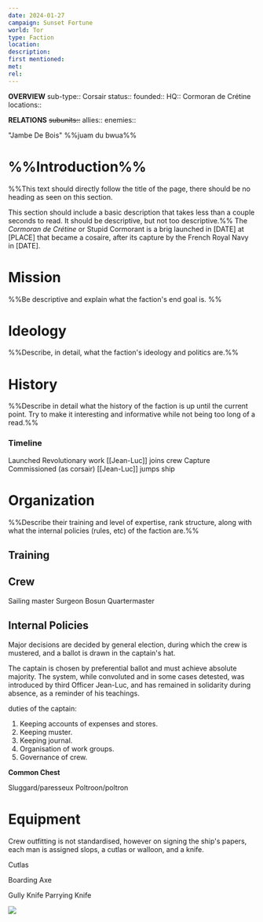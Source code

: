 ```yaml
---
date: 2024-01-27
campaign: Sunset Fortune
world: Tor
type: Faction
location: 
description: 
first mentioned: 
met: 
rel:
---
```

**OVERVIEW**
sub-type:: Corsair
status:: 
founded::
HQ:: Cormoran de Crétine
locations::

**RELATIONS**
~~subunits::~~
allies::
enemies::

"Jambe De Bois"
%%juam du bwua%%

# %%Introduction%%

%%This text should directly follow the title of the page, there should be no heading as seen on this section.

This section should include a basic description that takes less than a couple seconds to read. It should be descriptive, but not too descriptive.%%
The *Cormoran de Crétine* or Stupid Cormorant is a brig launched in \[DATE] at \[PLACE] that became a cosaire, after its capture by the French Royal Navy in \[DATE].
# Mission

%%Be descriptive and explain what the faction's end goal is.
%%
# Ideology

%%Describe, in detail, what the faction's ideology and politics are.%%

# History

%%Describe in detail what the history of the faction is up until the current point. Try to make it interesting and informative while not being too long of a read.%%

### Timeline
Launched
Revolutionary work
[[Jean-Luc]] joins crew
Capture
Commissioned (as corsair)
[[Jean-Luc]] jumps ship




# Organization

%%Describe their training and level of expertise, rank structure, along with what the internal policies (rules, etc) of the faction are.%%
## Training



## Crew
Sailing master
Surgeon
Bosun
Quartermaster


## Internal Policies
Major decisions are decided by general election, during which the crew is mustered, and a ballot is drawn in the captain's hat.

The captain is chosen by preferential ballot and must achieve absolute majority.  The system, while convoluted and in some cases detested, was introduced by third Officer Jean-Luc, and has remained in solidarity during absence, as a reminder of his teachings.

duties of the captain:
1. Keeping accounts of expenses and stores.
2. Keeping muster.
3. Keeping journal.
4. Organisation of work groups.
5. Governance of crew.


**Common Chest**

Sluggard/paresseux
Poltroon/poltron
# Equipment
Crew outfitting is not standardised, however on signing the ship's papers, each man is assigned slops, a cutlas or walloon, and a knife.

Cutlas

Boarding Axe

Gully Knife
Parrying Knife

![](https://youtu.be/XeP5r8swzL0?si=K_JtrUtvqtfcc_NX)